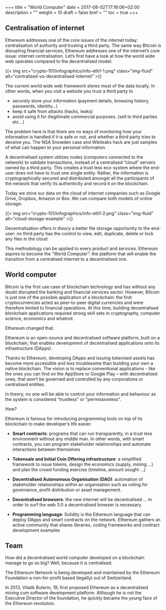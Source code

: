 +++
title = "World Computer"
date = 2017-08-02T17:16:06+02:00
description = ""
weight = 10
draft = false
bref = ""
toc = true
+++


## Centralisation of internet

Ethereum addresses one of the core issues of the internet today: centralisation of authority and trusting a third party. The same way Bitcoin is disrupting financial services, Ethereum addresses one of the internet’s core issue: internet centralisation.
Let’s first have a look at how the world wide web operates compared to the decentralised model:

{{< img src="crypto-101/infographics/info-eth1-1.png" class="img-fluid" alt="centralised-vs-decentralised-internet" >}}



The current world wide web framework stores most of the data locally. In other words, when you visit a website you trust a third party to 

*    securely store your information (payment details, browsing history, passwords, identity…)
*    keep it safe from attacks (hacks, leaks)
*    avoid using it for illegitimate commercial purposes. (sell to third parties etc…) 


The problem here is that there are no ways of monitoring how your information is handled if it is safe or not, and whether a third party tries to deceive you. 
The NSA Snowden case and Wikileaks hack are just samples of what can happen to your personal information.


A decentralised system utilizes nodes (computers connected to the network) to validate transactions, instead of a centralised “cloud” servers owned by a third party. 
This creates a trust less eco-system where the end-user does not have to trust one single entity. Rather, the information is cryptographically secured and distributed amongst all the participants of the network that verify its authenticity and record it on the blockchain.

Today we store our data on the cloud of internet companies such as Google Drive, Dropbox, Amazon or Box. We can compare both models of online storage:

{{< img src="crypto-101/infographics/info-eth1-2.png" class="img-fluid" alt="cloud-storage-example" >}}



Decentralisation offers _in theory_ a better file storage opportunity to the end-user: no third party has the control to view, edit, duplicate, delete or lock any files in the cloud

This methodology can be applied to every product and services. Ethereum aspires to become the “World Computer”: the platform that will enable the transition from a centralised internet to a decentralised one.




## World computer



Bitcoin is the first use case of blockchain technology and has without any doubt disrupted the banking and financial services sector. However, Bitcoin is just one of the possible application of a blockchain: the first cryptocurrencies acted as peer-to-peer digital currencies and were therefore limited to financial operations.
At this time, building decentralised blockchain applications required strong skill sets in cryptography, computer science, economics and whatnot.


Ethereum changed that.


Ethereum is an open-source and decentralised software platform, built on a blockchain, that enables development of decentralised applications onto its infrastructure (DApps). 


Thanks to Ethereum, developing DApps and issuing tokenised assets has become more accessible and less troublesome than building your own a native blockchain.
The vision is to replace conventional applications - like the ones you can find on the AppStore or Google Play – with decentralised ones, that won’t be governed and controlled by any corporations or centralised entities. 


In theory, no one will be able to control your information and behaviour as the system is considered “trustless” or "permissionless".




How? 


Ethereum is famous for introducing programming tools on top of its blockchain to make developer’s life easier.


* **Smart contracts**: programs that can run transparently, in a trust less environment without any middle man. In other words, with smart contracts, you can program stakeholder relationships and automate interactions between themselves


* **Tokensale and Initial Coin Offering infrastructure**: a simplified framework to issue tokens, design the economics (supply, mining …) and plan the crowd funding exercise (timeline, amount sought …) 

* **Decentralised Autonomous Organisation (DAO)**: 
automation of stakeholder relationships within an organisation such as voting for governance, profit distribution or asset management.

* **Decentralised browsers**: the new internet will be decentralised … in order to surf the web 3.0 a decentralised browser is necessary.

* **Programming language**: Solidity is the Ethereum language that can deploy DApps and smart contracts on the network. Ethereum gathers an active community that shares libraries, coding frameworks and contract development examples




## Team



How did a decentralised world computer developed on a blockchain manage to go so big? Well, because it is centralised.

The Ethereum Network is being developed and maintained by the Ethereum Foundation a non-for-profit based (legally) out of Switzerland.

In 2013, Vitalik Buterin, 19, first proposed Ethereum as a decentralised mining cum software development platform. Although he is not the Executive Director of the foundation, he quickly became the young face of the Ethereum revolution. 
